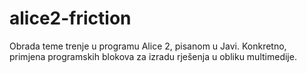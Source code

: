 # alice2-friction
Obrada teme trenje u programu Alice 2, pisanom u Javi. Konkretno, primjena programskih blokova za izradu rješenja u obliku multimedije.
